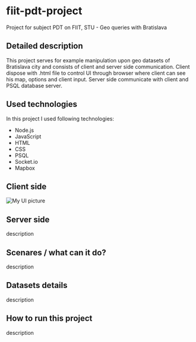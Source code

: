 # fiit-pdt-project
Project for subject PDT on FIIT, STU - Geo queries with Bratislava

## Detailed description

This project serves for example manipulation upon geo datasets of Bratislava city and consists of client and server side communication. Client dispose with .html file to control UI through browser where client can see his map, options and client input. Server side communicate with client and PSQL database server.

## Used technologies

In this project I used following technologies:
* Node.js
* JavaScript
* HTML
* CSS
* PSQL
* Socket.io
* Mapbox

## Client side

![My UI picture](https://github.com/Marek-Bernad/fiit-pdt-project/images/ui.png)

## Server side

description

## Scenares / what can it do?

description

## Datasets details

description

## How to run this project

description





